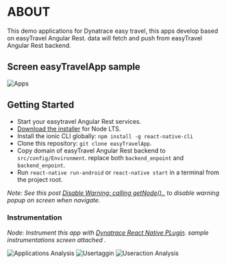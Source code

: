# ABOUT #

This demo applications for Dynatrace easy travel, this apps develop based on easyTravel Angular Rest. data will fetch and push from easyTravel Angular Rest backend.

## Screen easyTravelApp sample

![Apps](../blob/docs/easytraveleasytravel-mobile.png?raw=true)


## Getting Started

* Start your easytravel Angular Rest services.
* [Download the installer](https://nodejs.org/) for Node LTS.
* Install the ionic CLI globally: `npm install -g react-native-cli`
* Clone this repository: `git clone easyTravelApp`.
* Copy domain of easyTravel Angular Rest backend to `src/config/Environment`. replace both `backend_enpoint` and `backend_enpoint`.
* Run `react-native run-android` or `react-native start` in a terminal from the project root.

_Note: See this post [Disable Warning: calling getNode()..](https://github.com/archriss/react-native-snap-carousel/issues/672) to disable warning popup on screen when navigate._

### Instrumentation
_Node: Instrument this app with [Dynatrace React Native PLugin](https://www.npmjs.com/package/@dynatrace/react-native-plugin#installPlugin). sample instrumentations screen attached ._

![Applications Analysis](../blob/docs/easytraveleasytravelapp-applications.png?raw=true "apps")
![Usertaggin](../blob/docs/easytraveleasytravel-usertag.png?raw=true "tag")
![Useraction Analysis](../blob/docs/easytraveleasytravel-useractions.png?raw=true "useractions")
